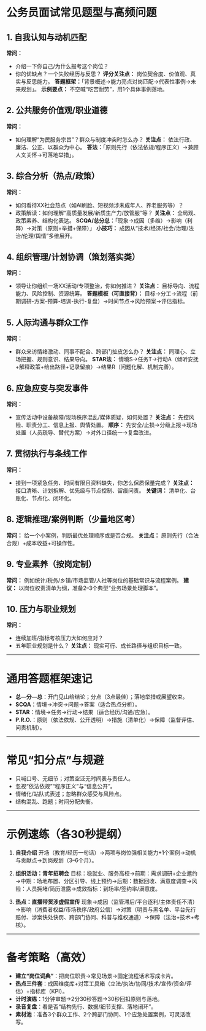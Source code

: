 
# 公务员面试常见题型与高频问题

## 1. 自我认知与动机匹配

**常问：**

* 介绍一下你自己/为什么报考这个岗位？
* 你的优缺点？一个失败经历与反思？
  **评分关注点：** 岗位契合度、价值观、真实与反思能力。
  **答题框架：**「背景概述→能力亮点对岗匹配→代表性事例→未来规划」。
  **示例要点：** 不空喊“吃苦耐劳”，用1个具体事例落地。

## 2. 公共服务价值观/职业道德

**常问：**

* 如何理解“为民服务宗旨”？群众与制度冲突时怎么办？
  **关注点：** 依法行政、廉洁、公正、以群众为中心。
  **答法：**「原则先行（依法依规/程序正义）→兼顾人文关怀→可落地举措」。

## 3. 综合分析（热点/政策）

**常问：**

* 如何看待XX社会热点（如AI刷脸、短视频涉未成年人、养老服务等）？
* 政策解读：如何理解“高质量发展/新质生产力/放管服”等？
  **关注点：** 全局观、政策素养、结构化表达。
  **SCQA/总分总：**「现象→成因（多维）→影响（利弊）→对策（原则+举措+保障）」
  **小技巧：** 成因从“技术/经济/社会/治理/法治/伦理/舆情”多维展开。

## 4. 组织管理/计划协调（策划落实类）

**常问：**

* 领导让你组织一场XX活动/专项整治，你如何推进？
  **关注点：** 目标导向、流程能力、风险控制、资源统筹。
  **答题模板（可直接背）：**
  目标→分工→流程（前期调研-方案-预算-培训-执行-复盘）→时间节点→风险预案→评估指标。

## 5. 人际沟通与群众工作

**常问：**

* 群众来访情绪激动、同事不配合、跨部门扯皮怎么办？
  **关注点：** 同理心、立场把握、规则意识、结果导向。
  **STAR法：** 情境S→任务T→行动A（倾听安抚+解释政策+给出路径+记录留痕）→结果R（问题化解、机制完善）。

## 6. 应急应变与突发事件

**常问：**

* 宣传活动中设备故障/现场秩序混乱/媒体质疑，如何处置？
  **关注点：** 先控风险、职责分工、信息上报、舆情处置。
  **顺序：** 先安全/止损→分级上报→现场处置（人员疏导、替代方案）→对外口径统一→复盘改进。

## 7. 贯彻执行与条线工作

**常问：**

* 接到一项紧急任务、时间有限且资料缺失，你怎么保质保量完成？
  **关注点：** 接口清晰、计划拆解、优先级与节点控制、留痕问责。
  **关键词：** 清单化、台账化、节点化、闭环化。

## 8. 逻辑推理/案例判断（少量地区考）

**常问：** 给一个小案例，判断最优处理顺序或是否合规。
**关注点：** 原则先行（合法合规）+成本收益+可操作性。

## 9. 专业素养（按岗定制）

**常问：** 例如统计/税务/乡镇/市场监管/人社等岗位的基础常识与流程案例。
**建议：** 以岗位权责清单为纲，准备2–3个典型“业务场景处理脚本”。

## 10. 压力与职业规划

**常问：**

* 连续加班/指标考核压力大如何应对？
* 五年职业规划是什么？
  **关注点：** 现实可行、成长路径与组织目标一致。

---

# 通用答题框架速记

* **总—分—总**：开门见山给结论；分点（3点最佳）；落地举措或展望收束。
* **SCQA**：情境→冲突→问题→答案（适合热点分析）。
* **STAR**：情境→任务→行动→结果（适合经历/沟通/应急）。
* **P.R.O.**：原则（依法依规、公开透明）→措施（清单化）→保障（监督评估、问责机制）。

---

# 常见“扣分点”与规避

* 只喊口号、无细节；对策空泛无时间表与责任人。
* 忽视“依法依规”“程序正义”与“信息公开”。
* 情绪化/站队式表述；忽略群众感受与风险点。
* 结构混乱、跑题；时间分配失衡。

---

# 示例速练（各30秒提纲）

1. **自我介绍**
   开场（教育/经历一句话）→两项与岗位强相关能力+1个案例→动机与贡献点→到岗规划（3–6个月）。

2. **组织活动：青年招聘会**
   目标：稳就业、服务高校→前期：需求调研+企业邀约→中期：场地布置、分区引导、线上预约→后期：数据回收、满意度调查→风险：人员拥堵/简历泄露→成效指标：到场率/签约率/满意度。

3. **热点：直播带货涉虚假宣传**
   现象→成因（监管滞后/平台逐利/主体责任不清）→影响（消费者权益/市场秩序/政府公信）→对策（明责与黑名单、平台先行赔付、涉案快处快罚、跨部门协同、科普与维权通道）→保障（法治+技术+考核）。

---

# 备考策略（高效）

* **建立“岗位词典”**：把岗位职责→常见场景→固定流程话术写成卡片。
* **热点三件套**：成因维度库+对策工具箱（立法/执法/协同/技术/宣传/资金/评估）+指标库（KPI）。
* **计时演练**：1分钟审题→2分30秒答题→30秒回扣原则与落地。
* **录音复盘**：看是否“结构先行、数据/细节支撑、落地闭环”。
* **素材池**：准备3个群众工作、2个跨部门协同、1个应急处置案例，可灵活改写。


